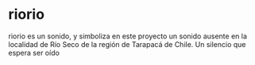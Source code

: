 # riorio
riorio es un sonido, y simboliza en este proyecto un sonido ausente en la localidad de Río Seco de la región de Tarapacá de Chile. Un silencio que espera ser oído 
